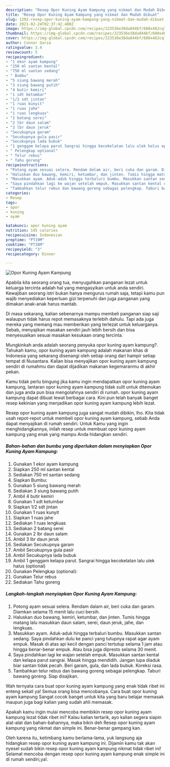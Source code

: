 ```yaml
---
description: "Resep Opor Kuning Ayam Kampung yang nikmat dan Mudah Dibuat"
title: "Resep Opor Kuning Ayam Kampung yang nikmat dan Mudah Dibuat"
slug: 1292-resep-opor-kuning-ayam-kampung-yang-nikmat-dan-mudah-dibuat
date: 2021-02-24T02:37:42.400Z
image: https://img-global.cpcdn.com/recipes/223536e38da844bf/680x482cq70/opor-kuning-ayam-kampung-foto-resep-utama.jpg
thumbnail: https://img-global.cpcdn.com/recipes/223536e38da844bf/680x482cq70/opor-kuning-ayam-kampung-foto-resep-utama.jpg
cover: https://img-global.cpcdn.com/recipes/223536e38da844bf/680x482cq70/opor-kuning-ayam-kampung-foto-resep-utama.jpg
author: Connor Garza
ratingvalue: 3.4
reviewcount: 5
recipeingredient:
- "1 ekor ayam kampung"
- "250 ml santan kental"
- "750 ml santan sedang"
- " Bumbu"
- "5 siung bawang merah"
- "3 siung bawang putih"
- "4 butir kemiri"
- "1 sdt ketumbar"
- "1/2 sdt jintan"
- "1 ruas kunyit"
- "1 ruas jahe"
- "1 ruas lengkuas"
- "2 batang serei"
- "2 lbr daun salam"
- "3 lbr daun jeruk"
- "Secukupnya garam"
- "Secukupnya gula pasir"
- "Secukupnya lada bubuk"
- "1 genggam kelapa parut Sangrai hingga kecokelatan lalu ulek halus optional"
- " Pelengkap optional"
- " Telur rebus"
- " Tahu goreng"
recipeinstructions:
- "Potong ayam sesuai selera. Rendam dalam air, beri cuka dan garam. Diamkan selama 15 menit lalu cuci bersih."
- "Haluskan duo bawang, kemiri, ketumbar, dan jinten. Tumis hingga matang lalu masukkan daun salam, serei, daun jeruk, jahe, dan lengkuas."
- "Masukkan ayam. Aduk-aduk hingga terbaluri bumbu. Masukkan santan sedang. Saya pindahkan dulu ke panci yang tutupnya rapat agar ayam empuk. Masak di atas api kecil dengan panci tertutup selama 1 jam atau hingga benar-benar empuk. Atau bisa juga dipresto selama 30 menit."
- "Saya pindahkan lagi ke wajan setelah empuk. Masukkan santan kental dan kelapa parut sangrai. Masak hingga mendidih. Jangan lupa diaduk biar santan tidak pecah. Beri garam, gula, dan lada bubuk. Koreksi rasa."
- "Tambahkan telur rebus dan bawang goreng sebagai pelengkap. Taburi bawang goreng. Siap disajikan."
categories:
- Resep
tags:
- opor
- kuning
- ayam

katakunci: opor kuning ayam 
nutrition: 145 calories
recipecuisine: Indonesian
preptime: "PT19M"
cooktime: "PT38M"
recipeyield: "3"
recipecategory: Dinner

---
```



![Opor Kuning Ayam Kampung](https://img-global.cpcdn.com/recipes/223536e38da844bf/680x482cq70/opor-kuning-ayam-kampung-foto-resep-utama.jpg)

Apabila kita seorang orang tua, menyuguhkan panganan lezat untuk keluarga tercinta adalah hal yang mengasyikan untuk anda sendiri. Kewajiban seorang istri bukan hanya mengurus rumah saja, tetapi kamu pun wajib menyediakan keperluan gizi terpenuhi dan juga panganan yang dimakan anak-anak harus mantab.

Di masa  sekarang, kalian sebenarnya mampu membeli panganan siap saji walaupun tidak harus repot memasaknya terlebih dahulu. Tapi ada juga mereka yang memang mau memberikan yang terlezat untuk keluarganya. Sebab, menyajikan masakan sendiri jauh lebih bersih dan bisa menyesuaikan sesuai masakan kesukaan orang tercinta. 



Mungkinkah anda adalah seorang penyuka opor kuning ayam kampung?. Tahukah kamu, opor kuning ayam kampung adalah makanan khas di Indonesia yang sekarang disenangi oleh setiap orang dari hampir setiap tempat di Nusantara. Kalian bisa menyajikan opor kuning ayam kampung sendiri di rumahmu dan dapat dijadikan makanan kegemaranmu di akhir pekan.

Kamu tidak perlu bingung jika kamu ingin mendapatkan opor kuning ayam kampung, lantaran opor kuning ayam kampung tidak sulit untuk ditemukan dan juga anda pun bisa mengolahnya sendiri di rumah. opor kuning ayam kampung dapat dibuat lewat berbagai cara. Kini pun telah banyak banget resep kekinian yang menjadikan opor kuning ayam kampung lebih lezat.

Resep opor kuning ayam kampung juga sangat mudah dibikin, lho. Kita tidak usah repot-repot untuk membeli opor kuning ayam kampung, sebab Anda dapat menyajikan di rumah sendiri. Untuk Kamu yang ingin menghidangkannya, inilah resep untuk membuat opor kuning ayam kampung yang enak yang mampu Anda hidangkan sendiri.

<!--inarticleads1-->

##### Bahan-bahan dan bumbu yang diperlukan dalam menyiapkan Opor Kuning Ayam Kampung:

1. Gunakan 1 ekor ayam kampung
1. Siapkan 250 ml santan kental
1. Sediakan 750 ml santan sedang
1. Siapkan  Bumbu:
1. Gunakan 5 siung bawang merah
1. Sediakan 3 siung bawang putih
1. Ambil 4 butir kemiri
1. Gunakan 1 sdt ketumbar
1. Siapkan 1/2 sdt jintan
1. Gunakan 1 ruas kunyit
1. Siapkan 1 ruas jahe
1. Sediakan 1 ruas lengkuas
1. Sediakan 2 batang serei
1. Gunakan 2 lbr daun salam
1. Ambil 3 lbr daun jeruk
1. Sediakan Secukupnya garam
1. Ambil Secukupnya gula pasir
1. Ambil Secukupnya lada bubuk
1. Ambil 1 genggam kelapa parut. Sangrai hingga kecokelatan lalu ulek halus (optional)
1. Gunakan  Pelengkap (optional):
1. Gunakan  Telur rebus
1. Sediakan  Tahu goreng




<!--inarticleads2-->

##### Langkah-langkah menyiapkan Opor Kuning Ayam Kampung:

1. Potong ayam sesuai selera. Rendam dalam air, beri cuka dan garam. Diamkan selama 15 menit lalu cuci bersih.
1. Haluskan duo bawang, kemiri, ketumbar, dan jinten. Tumis hingga matang lalu masukkan daun salam, serei, daun jeruk, jahe, dan lengkuas.
1. Masukkan ayam. Aduk-aduk hingga terbaluri bumbu. Masukkan santan sedang. Saya pindahkan dulu ke panci yang tutupnya rapat agar ayam empuk. Masak di atas api kecil dengan panci tertutup selama 1 jam atau hingga benar-benar empuk. Atau bisa juga dipresto selama 30 menit.
1. Saya pindahkan lagi ke wajan setelah empuk. Masukkan santan kental dan kelapa parut sangrai. Masak hingga mendidih. Jangan lupa diaduk biar santan tidak pecah. Beri garam, gula, dan lada bubuk. Koreksi rasa.
1. Tambahkan telur rebus dan bawang goreng sebagai pelengkap. Taburi bawang goreng. Siap disajikan.




Wah ternyata cara buat opor kuning ayam kampung yang enak tidak ribet ini enteng sekali ya! Semua orang bisa mencobanya. Cara buat opor kuning ayam kampung Sangat cocok banget untuk kita yang baru belajar memasak maupun juga bagi kalian yang sudah ahli memasak.

Apakah kamu ingin mulai mencoba membikin resep opor kuning ayam kampung lezat tidak ribet ini? Kalau kalian tertarik, ayo kalian segera siapin alat-alat dan bahan-bahannya, maka bikin deh Resep opor kuning ayam kampung yang nikmat dan simple ini. Benar-benar gampang kan. 

Oleh karena itu, ketimbang kamu berlama-lama, yuk langsung aja hidangkan resep opor kuning ayam kampung ini. Dijamin kamu tak akan nyesel sudah bikin resep opor kuning ayam kampung nikmat tidak ribet ini! Selamat mencoba dengan resep opor kuning ayam kampung enak simple ini di rumah sendiri,ya!.

